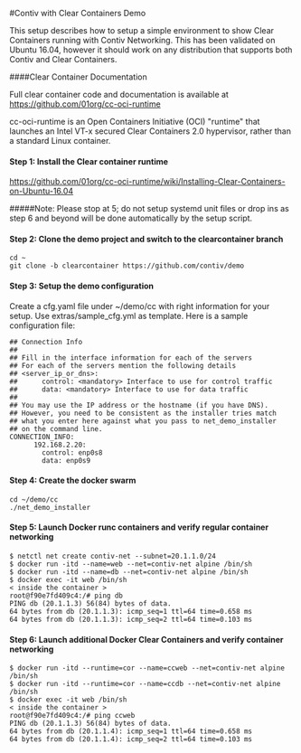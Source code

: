 
#Contiv with Clear Containers Demo

This setup describes how to setup a simple environment to show Clear Containers running with Contiv Networking. This has been validated on Ubuntu 16.04, however it should work on any distribution that supports both Contiv and Clear Containers.

####Clear Container Documentation

Full clear container code and documentation is available at https://github.com/01org/cc-oci-runtime

cc-oci-runtime is an Open Containers Initiative (OCI) "runtime" that launches an Intel VT-x secured Clear Containers 2.0 hypervisor, rather than a standard Linux container. 

#### Step 1: Install the Clear container runtime

https://github.com/01org/cc-oci-runtime/wiki/Installing-Clear-Containers-on-Ubuntu-16.04

#####Note: Please stop at 5; do not setup systemd unit files or drop ins as step 6 and beyond will be done automatically by the setup script.

#### Step 2: Clone the demo project and switch to the clearcontainer branch

```
cd ~
git clone -b clearcontainer https://github.com/contiv/demo 
```

#### Step 3: Setup the demo configuration

Create a cfg.yaml file under ~/demo/cc with right information for your setup. Use extras/sample_cfg.yml as template. Here is a sample configuration file:

```
## Connection Info
##
## Fill in the interface information for each of the servers
## For each of the servers mention the following details
## <server_ip_or_dns>:
##      control: <mandatory> Interface to use for control traffic
##      data: <mandatory> Interface to use for data traffic
##
## You may use the IP address or the hostname (if you have DNS).
## However, you need to be consistent as the installer tries match
## what you enter here against what you pass to net_demo_installer
## on the command line.
CONNECTION_INFO:
      192.168.2.20:
        control: enp0s8
        data: enp0s9
```

#### Step 4: Create the docker swarm 

```
cd ~/demo/cc
./net_demo_installer
```

#### Step 5: Launch Docker runc containers and verify regular container networking

```
$ netctl net create contiv-net --subnet=20.1.1.0/24
$ docker run -itd --name=web --net=contiv-net alpine /bin/sh
$ docker run -itd --name=db --net=contiv-net alpine /bin/sh
$ docker exec -it web /bin/sh
< inside the container >
root@f90e7fd409c4:/# ping db
PING db (20.1.1.3) 56(84) bytes of data.
64 bytes from db (20.1.1.3): icmp_seq=1 ttl=64 time=0.658 ms
64 bytes from db (20.1.1.3): icmp_seq=2 ttl=64 time=0.103 ms
```

#### Step 6: Launch additional Docker Clear Containers and verify container networking

```
$ docker run -itd --runtime=cor --name=ccweb --net=contiv-net alpine /bin/sh
$ docker run -itd --runtime=cor --name=ccdb --net=contiv-net alpine /bin/sh
$ docker exec -it web /bin/sh
< inside the container >
root@f90e7fd409c4:/# ping ccweb
PING db (20.1.1.3) 56(84) bytes of data.
64 bytes from db (20.1.1.4): icmp_seq=1 ttl=64 time=0.658 ms
64 bytes from db (20.1.1.4): icmp_seq=2 ttl=64 time=0.103 ms
```

